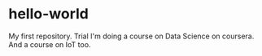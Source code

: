 # hello-world
My first repository. Trial 
I'm doing a course on Data Science on coursera. 
And a course on IoT too.
